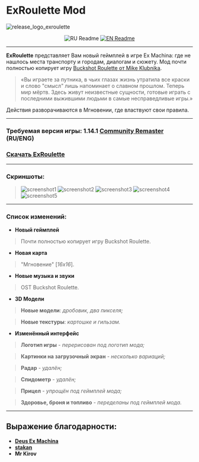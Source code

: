 # ExRoulette Mod

![release_logo_exroulette](https://github.com/user-attachments/assets/9b216be6-d745-41f2-a866-e886b41c29ea)

<div align="center">
  
![RU Readme](https://github.com/user-attachments/assets/3beb34dd-421d-4058-b8ac-8e087288dce1)   [![EN Readme](https://github.com/user-attachments/assets/b5b6209d-141d-475e-92a1-fab2ca746169)]()

</div>

-----------------------------------------------------------------------------------------------

**ExRoulette** представляет Вам новый геймплей в игре Ex Machina: где не нашлось места транспорту и городам, диалогам и сюжету. Мод почти полностью копирует игру [Buckshot Roulette от Mike Klubnika](https://store.steampowered.com/app/2835570/Buckshot_Roulette/).
 
> «Вы играете за путника, в чьих глазах жизнь утратила все краски и слово "смысл" лишь напоминает о славном прошлом. Теперь мир мёртв. Здесь живут неизвестные сущности, готовые играть с последними выжившими людьми в самые несправедливые игры.»

Действия разворачиваются в Мгновении, где властвуют свои правила.

-----------------------------------------------------------------------------------------------

### Требуемая версия игры: 1.14.1 [Community Remaster](https://github.com/DeusExMachinaTeam/EM-CommunityPatch) (RU/ENG)
### [Скачать ExRoulette](https://github.com/ejetaxeblevich/ExRouletteMod/releases)

-----------------------------------------------------------------------------------------------

### Скриншоты:

> ![screenshot1](https://github.com/user-attachments/assets/1c23bca7-17bf-4b04-95d7-1d6d8f84393e)
> ![screenshot2](https://github.com/user-attachments/assets/96962d72-dfbc-4967-87b9-34aeb82e5faa)
> ![screenshot3](https://github.com/user-attachments/assets/0d1a94e6-ec8c-4c69-87e8-7397d4ca1a7f)
> ![screenshot4](https://github.com/user-attachments/assets/43e3212a-d566-40a3-bd72-4cd034985372)
> ![screenshot5](https://github.com/user-attachments/assets/449b3e76-2c2c-4697-a43b-f8a31e55a799)

-----------------------------------------------------------------------------------------------

### Список изменений:

- **Новый геймплей**
> Почти полностью копирует игру Buckshot Roulette.

- **Новая карта**
> "Мгновение" [*16х16*].

- **Новые музыка и звуки**
> OST Buckshot Roulette.

- **3D Модели**
> **Новые модели**: *дробовик, два пикселя;*

> **Новые текстуры**: *картошке и гильзам.*

- **Изменённый интерфейс**
> **Логотип игры** - *перерисован под логотип мода;*

> **Картинки на загрузочный экран** - *несколько вариаций;*

> **Радар** - *удалён;*

> **Спидометр** - *удалён;*

> **Прицел** - *упрощён под геймплей мода;*

> **Здоровье, броня и топливо** - *переделаны под геймплей мода.*

-----------------------------------------------------------------------------------------------

## Выражение благодарности:

- **[Deus Ex Machina](https://discord.gg/PVW57kr)**
- **[stakan](https://github.com/stakanyash)**
- **Mr Kirov**
